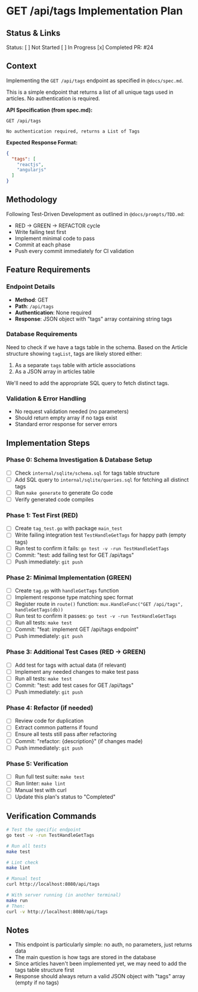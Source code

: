 # GET /api/tags Implementation Plan

## Status & Links

Status: [ ] Not Started [ ] In Progress [x] Completed
PR: #24

## Context

Implementing the `GET /api/tags` endpoint as specified in `@docs/spec.md`.

This is a simple endpoint that returns a list of all unique tags used in articles. No authentication is required.

**API Specification (from spec.md):**

```
GET /api/tags

No authentication required, returns a List of Tags
```

**Expected Response Format:**

```json
{
  "tags": [
    "reactjs",
    "angularjs"
  ]
}
```

## Methodology

Following Test-Driven Development as outlined in `@docs/prompts/TDD.md`:
- RED → GREEN → REFACTOR cycle
- Write failing test first
- Implement minimal code to pass
- Commit at each phase
- Push every commit immediately for CI validation

## Feature Requirements

### Endpoint Details
- **Method**: GET
- **Path**: `/api/tags`
- **Authentication**: None required
- **Response**: JSON object with "tags" array containing string tags

### Database Requirements

Need to check if we have a tags table in the schema. Based on the Article structure showing `tagList`, tags are likely stored either:
1. As a separate `tags` table with article associations
2. As a JSON array in articles table

We'll need to add the appropriate SQL query to fetch distinct tags.

### Validation & Error Handling
- No request validation needed (no parameters)
- Should return empty array if no tags exist
- Standard error response for server errors

## Implementation Steps

### Phase 0: Schema Investigation & Database Setup
- [ ] Check `internal/sqlite/schema.sql` for tags table structure
- [ ] Add SQL query to `internal/sqlite/queries.sql` for fetching all distinct tags
- [ ] Run `make generate` to generate Go code
- [ ] Verify generated code compiles

### Phase 1: Test First (RED)
- [ ] Create `tag_test.go` with package `main_test`
- [ ] Write failing integration test `TestHandleGetTags` for happy path (empty tags)
- [ ] Run test to confirm it fails: `go test -v -run TestHandleGetTags`
- [ ] Commit: "test: add failing test for GET /api/tags"
- [ ] Push immediately: `git push`

### Phase 2: Minimal Implementation (GREEN)
- [ ] Create `tag.go` with `handleGetTags` function
- [ ] Implement response type matching spec format
- [ ] Register route in `route()` function: `mux.HandleFunc("GET /api/tags", handleGetTags(db))`
- [ ] Run test to confirm it passes: `go test -v -run TestHandleGetTags`
- [ ] Run all tests: `make test`
- [ ] Commit: "feat: implement GET /api/tags endpoint"
- [ ] Push immediately: `git push`

### Phase 3: Additional Test Cases (RED → GREEN)
- [ ] Add test for tags with actual data (if relevant)
- [ ] Implement any needed changes to make test pass
- [ ] Run all tests: `make test`
- [ ] Commit: "test: add test cases for GET /api/tags"
- [ ] Push immediately: `git push`

### Phase 4: Refactor (if needed)
- [ ] Review code for duplication
- [ ] Extract common patterns if found
- [ ] Ensure all tests still pass after refactoring
- [ ] Commit: "refactor: {description}" (if changes made)
- [ ] Push immediately: `git push`

### Phase 5: Verification
- [ ] Run full test suite: `make test`
- [ ] Run linter: `make lint`
- [ ] Manual test with curl
- [ ] Update this plan's status to "Completed"

## Verification Commands

```bash
# Test the specific endpoint
go test -v -run TestHandleGetTags

# Run all tests
make test

# Lint check
make lint

# Manual test
curl http://localhost:8080/api/tags

# With server running (in another terminal)
make run
# Then:
curl -v http://localhost:8080/api/tags
```

## Notes

- This endpoint is particularly simple: no auth, no parameters, just returns data
- The main question is how tags are stored in the database
- Since articles haven't been implemented yet, we may need to add the tags table structure first
- Response should always return a valid JSON object with "tags" array (empty if no tags)
